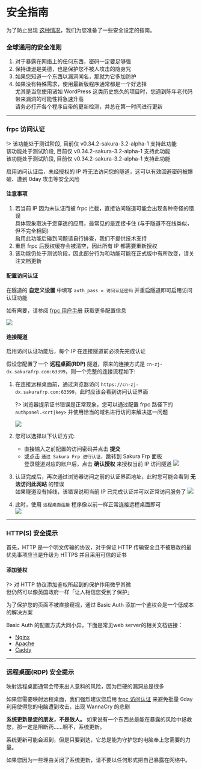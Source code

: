 # 安全指南

为了防止出现 [这种情况](https://www.v2ex.com/t/692012 ':target=_blank')，我们为您准备了一些安全设定的指南。

### 全球通用的安全准则

1. 对于暴露在网络上的任何东西，密码一定要足够强
1. 保持谦逊是美德，也是保护您不被人攻击的隐身咒
1. 如果您知道一个东西以漏洞闻名，那就为它多加防护
1. 如果没有特殊需求，使用最新版程序通常都是一个好选择  
   尤其是当您使用诸如 WordPress 这类历史悠久的项目时，您遇到陈年老代码带来漏洞的可能性将急速升高  
   请务必打开各个程序自带的更新检测，并总在第一时间进行更新

---

### frpc 访问认证

!> 该功能处于测试阶段, 目前仅 v0.34.2-sakura-3.2-alpha-1 支持此功能  
该功能处于测试阶段, 目前仅 v0.34.2-sakura-3.2-alpha-1 支持此功能  
该功能处于测试阶段, 目前仅 v0.34.2-sakura-3.2-alpha-1 支持此功能

启用访问认证后，未经授权的 IP 将无法访问您的隧道，这可以有效回避密码被爆破、遭到 0day 攻击等安全风险

#### 注意事项

1. 若当前 IP 因为未认证而被 frpc 拦截，直接访问隧道可能会出现各种奇怪的错误  
   具体现象取决于您穿透的应用，最常见的是连接卡住 (与于隧道不在线类似，但不完全相同)  
   启用此功能后碰到问题请自行排查，我们不提供技术支持
1. 重启 frpc 后授权缓存会被清空，因此所有 IP 都需要重新授权
1. 该功能仍处于测试阶段，因此部分行为和功能可能在正式版中有所改变，请关注文档更新

#### 配置访问认证

在隧道的 **自定义设置** 中填写 `auth_pass = 访问认证密码` 并重启隧道即可启用访问认证功能

如有需要，请参阅 [frpc 用户手册](/frpc/manual#tcp_proxy) 获取更多配置信息

![](_images/auth-0.png)

#### 连接隧道

启用访问认证功能后，每个 IP 在连接隧道前必须先完成认证

假设您配置了一个 **远程桌面(RDP)** 隧道，原来的连接方式是 `cn-zj-dx.sakurafrp.com:63399`，则一个完整的连接流程如下:

1. 在连接远程桌面前，通过浏览器访问 `https://cn-zj-dx.sakurafrp.com:63399`，此时应该会看到访问认证界面

   ?> 浏览器提示证书错误是正常现象，您可以通过配置 frpc 路径下的 `authpanel.<crt|key>` 并使用恰当的域名进行访问来解决这一问题

   ![](_images/auth-1.png)
1. 您可以选择以下认证方式:
   - 直接输入之前配置的访问密码并点击 **提交**
   - 或点击 `通过 Sakura Frp 进行认证`，跳转到 Sakura Frp 面板  
      登录隧道对应的账户后，点击 **确认授权** 来授权当前 IP 访问隧道
      ![](_images/auth-2.png)
1. 认证完成后，再次通过浏览器访问之前的认证界面地址，此时您可能会看到 **无法访问此网站** 的错误  
   如果隧道没有掉线，该错误说明当前 IP 已完成认证并可以正常访问服务了
   ![](_images/auth-3.png)
1. 此时，使用 `远程桌面连接` 程序像以前一样正常连接远程桌面即可  
   ![](_images/auth-4.png)

---

### HTTP(S) 安全提示

首先，HTTP 是一个明文传输的协议，对于保证 HTTP 传输安全且不被篡改的最优先事项应当是升级为 HTTPS 并且采用可信的证书

#### 添加鉴权

?> 对 HTTP 协议添加鉴权所起到的保护作用微乎其微  
但仍然可以像英国政府一样「让人相信您受到了保护」

为了保护您的页面不被直接窥视，通过 Basic Auth 添加一个鉴权会是一个低成本的解决方案

Basic Auth 的配置方式大同小异，下面是常见web server的相关文档链接：
 - [Nginx](https://docs.nginx.com/nginx/admin-guide/security-controls/configuring-http-basic-authentication/)
 - [Apache](https://www.digitalocean.com/community/tutorials/how-to-set-up-password-authentication-with-apache-on-ubuntu-16-04)
 - [Caddy](https://caddyserver.com/docs/caddyfile/directives/basicauth)

---

### 远程桌面(RDP) 安全提示

映射远程桌面通常会带来出人意料的风险，因为巨硬的漏洞总是很多

如果您需要映射远程桌面，我们强烈建议您启用 [frpc 访问认证](#frpc-访问认证) 来避免批量 0day 利用使得您的电脑遭到攻击，出现 WannaCry 的悲剧

**系统更新是您的朋友，不是敌人。** 如果说有一个东西总是能在暴露的风险中拯救您，那一定是阻断药……啊不，系统更新。

系统更新可能会迟到，但是只要到达，它总是能为守护您的电脑奉上您需要的力量。

如果您因为一些理由关闭了系统更新，请不要以任何形式把自己暴露在网络中。
